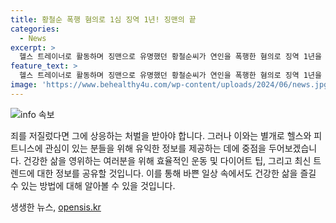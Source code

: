 ```yaml
---
title: 황철순 폭행 혐의로 1심 징역 1년! 징맨의 끝
categories:
  - News
excerpt: >
  헬스 트레이너로 활동하며 징맨으로 유명했던 황철순씨가 연인을 폭행한 혐의로 징역 1년을 선고받고 법정 구속되었다. 1심 재판에서 폭행, 폭행치상, 재물손괴 혐의를 유죄로 인정받았으며, 법정 구속됨. 폭행으로 상해를 입은 연인은 3주간의 치료가 필요한 골절 등을 입었다. 황씨는 A씨를 여러 차례 폭행하고, 휴대전화를 파손하는 등의 행위를 저질렀다고 함. (150자)
feature_text: >
  헬스 트레이너로 활동하며 징맨으로 유명했던 황철순씨가 연인을 폭행한 혐의로 징역 1년을 선고받고 법정 구속되었다. 1심 재판에서 폭행, 폭행치상, 재물손괴 혐의를 유죄로 인정받았으며, 법정 구속됨. 폭행으로 상해를 입은 연인은 3주간의 치료가 필요한 골절 등을 입었다. 황씨는 A씨를 여러 차례 폭행하고, 휴대전화를 파손하는 등의 행위를 저질렀다고 함. (150자)
image: 'https://www.behealthy4u.com/wp-content/uploads/2024/06/news.jpg'
---
```


<p><img src="https://www.behealthy4u.com/wp-content/uploads/2024/06/news.jpg" alt="info 속보" /></p>

<p>죄를 저질렀다면 그에 상응하는 처벌을 받아야 합니다. 그러나 이와는 별개로 헬스와 피트니스에 관심이 있는 분들을 위해 유익한 정보를 제공하는 데에 중점을 두어보겠습니다. 건강한 삶을 영위하는 여러분을 위해 효율적인 운동 및 다이어트 팁, 그리고 최신 트렌드에 대한 정보를 공유할 것입니다. 이를 통해 바쁜 일상 속에서도 건강한 삶을 즐길 수 있는 방법에 대해 알아볼 수 있을 것입니다.</p>

<p data-ke-size="size16"></p>
생생한 뉴스, <a href="https://opensis.kr" rel="dofollow">opensis.kr</a>


